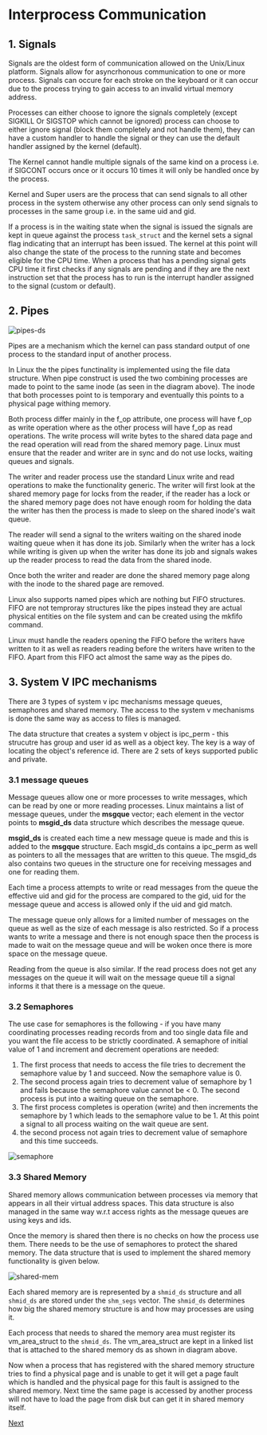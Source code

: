 # Interprocess Communication 

## 1. Signals 

Signals are the oldest form of communication allowed on the Unix/Linux platform. Signals allow for
asyncrhonous communication to one or more process. Signals can occure for each stroke on the
keyboard or it can occur due to the process trying to gain access to an invalid virtual memory
address. 

Processes can either choose to ignore the signals completely (except SIGKILL Or SIGSTOP which cannot
be ignored) process can choose to either ignore signal (block them completely and not handle them),
they can have a custom handler to handle the signal or they can use the default handler assigned by
the kernel (default). 

The Kernel cannot handle multiple signals of the same kind on a process i.e. if SIGCONT occurs once
or it occurs 10 times it will  only be handled once by the process.

Kernel and Super users are the process that can send signals to all other process in the system
otherwise any other process can only send signals to processes in the same group i.e. in the same
uid and gid. 

If a process is in the waiting state when the signal is issued the signals are kept in queue against
the process `task_struct` and the kernel sets a signal flag indicating that an interrupt has been
issued. The kernel at this point will also change the state of the process to the running state and
becomes eligible for the CPU time. When a process that has a pending signal gets CPU time it first
checks if any signals are pending and if they are the next instruction set that the process has to
run is the interrupt handler assigned to the signal (custom or default). 

## 2. Pipes 

![pipes-ds](images/pipe-ds.png) 

Pipes are a mechanism which the kernel can pass standard output of one process to the standard input
of another process. 

In Linux the the pipes functinality is implemented using the file data structure. When pipe
construct is used the two combining processes are made to point to the same inode (as seen in the
diagram above). The inode that both processes point to is temporary and eventually this points to a
physical page withing memory. 

Both process differ mainly in the f_op attribute, one process will have f_op as write operation
where as the other process will have f_op as read operations. The write process will write bytes to
the shared data page and the read operation will read from the shared memory page. Linux must ensure
that the reader and writer are in sync and do not use locks, waiting queues and signals. 

The writer and reader process use the standard Linux write and read operations to make the
functionality generic. The writer will first look at the shared memory page for locks from the
reader, if the reader has a lock or the shared memory page does not have enough room for holding the
data the writer has then the process is made to sleep on the shared inode's wait queue. 

The reader will send a signal to the writers waiting on the shared inode waiting queue when it has
done its job. Similarly when the writer has a lock while writing is given up when the writer has
done its job and signals wakes up the reader process to read the data from the shared inode. 

Once both the writer and reader are done the shared memory page along with the inode to the shared
page are removed. 

Linux also supports named pipes which are nothing but FIFO structures. FIFO are not temproray
structures like the pipes instead they are actual physical entities on the file system and can be
created using the mkfifo command. 

Linux must handle the readers opening the FIFO before the writers have written to it as well as
readers reading before the writers have writen to the FIFO. Apart from this FIFO act almost the same
way as the pipes do. 


## 3. System V IPC mechanisms 

There are 3 types of system v ipc mechanisms message queues, semaphores and shared memory. The
access to the system v mechanisms is done the same way as access to files is managed.

The data structure that creates a system v object is ipc_perm - this strucutre has group and user id
as well as a object key. The key is a way of locating the object's reference id. There are 2 sets of
keys supported public and private. 

### 3.1 message queues 

Message queues allow one or more processes to write messages, which can be read by one or more
reading processes. Linux maintains a list of message queues, under the **msgque** vector; each
element in the vector points to **msgid_ds** data structure which describes the message queue. 

**msgid_ds** is created each time a new message queue is made and this is added to the **msgque**
structure. Each msgid_ds contains a ipc_perm as well as pointers to all the messages that are
written to this queue. The msgid_ds also contains two queues in the structure one for receiving
messages and one for reading them. 

Each time a process attempts to write or read messages from the queue the effective uid and gid for
the process are compared to the gid, uid for the message queue and access is allowed only if the uid
and gid match. 

The message queue only allows for a limited number of messages on the queue as well as the size of
each message is also restricted. So if a process wants to write a message and there is not enough
space then the process is made to wait on the message queue and will be woken once there is more
space on the message queue. 

Reading from the queue is also similar. If the read process does not get any messages on the queue
it will wait on the message queue till a signal informs it that there is a message on the queue. 

### 3.2 Semaphores 

The use case for semaphores is the following - if you have many coordinating processes reading
records from and too single data file and you want the file access to be strictly coordinated. A
semaphore of initial value of 1 and increment and decrement operations are needed: 

1. The first process that needs to access the file tries to decrement the semaphore value by 1 and
   succeed. Now the semaphore value is 0. 
2. The second process again tries to decrement value of semaphore by 1 and fails because the
   semaphore value cannot be < 0. The second process is put into a waiting queue on the semaphore. 
3. The first process completes is operation (write) and then increments the semaphore by 1 which
   leads to the semaphore value to be 1. At this point a signal to all process waiting on the wait
   queue are sent. 
4. the second process not again tries to decrement value of semaphore and this time succeeds. 

![semaphore](images/semaphore-ds.png) 


### 3.3 Shared Memory 

Shared memory allows communication between processes via memory that appears in all their virtual
address spaces. This data structure is also managed in the same way w.r.t access rights as the
message queues are using keys and ids. 

Once the memory is shared then there is no checks on how the process use them. There needs to be the
use of semaphores to protect the shared memory. The data structure that is used to implement the
shared memory functionality is given below. 

![shared-mem](images/shared-mem-ds.png) 

Each shared memory are is represented by a `shmid_ds` structure and all `shmid_ds` are stored under
the `shm_segs` vector. The `shmid_ds` determines how big the shared memory structure is and how may
processes are using it. 

Each process that needs to shared the memory area must register its vm_area_struct to the
`shmid_ds`. The vm_area_struct are kept in a linked list that is attached to the shared memory ds as
shown in diagram above. 

Now when a process that has registered with the shared memory structure tries to find a physical
page and is unable to get it will get a page fault which is handled and the physical page for this
fault is assigned to the shared memory. Next time the same page is accessed by another process will
not have to load the page from disk but can get it in shared memory itself. 

[Next](5-pci.md)
